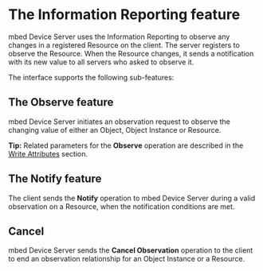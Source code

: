 # The Information Reporting feature

mbed Device Server uses the Information Reporting to observe any changes in a registered Resource on the client. The server registers to observe the Resource. When the Resource changes, it sends a notification with its new value to all servers who asked to observe it.

The interface supports the following sub-features:

## The Observe feature

mbed Device Server initiates an observation request to observe the changing value of either an Object, Object Instance or Resource.

**Tip:** Related parameters for the **Observe** operation are described in the [Write Attributes](dev_man_serv_enable.md#write-attributes) section.

## The Notify feature

The client sends the **Notify** operation to mbed Device Server during a valid observation on a Resource, when the notification conditions are met.

## Cancel

mbed Device Server sends the **Cancel Observation** operation to the client to end an observation relationship for an Object Instance or a Resource.

